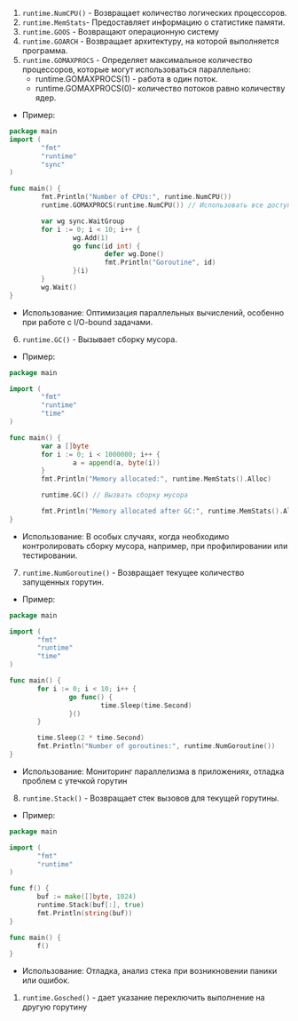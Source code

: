 

 1. `runtime.NumCPU()` - Возвращает количество логических процессоров.
 2. `runtime.MemStats`- Предоставляет информацию о статистике памяти.
 3. `runtime.GOOS` - Возвращают операционную систему
 4. `runtime.GOARCH` - Возвращает архитектуру, на которой выполняется программа.
  5. `runtime.GOMAXPROCS` - Определяет максимальное количество процессоров, которые могут использоваться параллельно:
     - runtime.GOMAXPROCS(1) - работа в один поток.
     - runtime.GOMAXPROCS(0)- количество потоков равно количеству ядер.
 * Пример:

```go
package main
import (
        "fmt"
        "runtime"
        "sync"
)

func main() {
        fmt.Println("Number of CPUs:", runtime.NumCPU())
        runtime.GOMAXPROCS(runtime.NumCPU()) // Использовать все доступные ядра

        var wg sync.WaitGroup
        for i := 0; i < 10; i++ {
                wg.Add(1)
                go func(id int) {
                        defer wg.Done()
                        fmt.Println("Goroutine", id)
                }(i)
        }
        wg.Wait()
}
```
 * Использование: Оптимизация параллельных вычислений, особенно при работе с I/O-bound задачами.
6. `runtime.GC()` - Вызывает сборку мусора.
 * Пример:
```go
package main

import (
        "fmt"
        "runtime"
        "time"
)

func main() {
        var a []byte
        for i := 0; i < 1000000; i++ {
                a = append(a, byte(i))
        }
        fmt.Println("Memory allocated:", runtime.MemStats().Alloc)

        runtime.GC() // Вызвать сборку мусора

        fmt.Println("Memory allocated after GC:", runtime.MemStats().Alloc)
}
```

 * Использование: В особых случаях, когда необходимо контролировать сборку мусора, например, при профилировании или тестировании.
7. `runtime.NumGoroutine()` - Возвращает текущее количество запущенных горутин.
 * Пример:
 ```go
package main

import (
        "fmt"
        "runtime"
        "time"
)

func main() {
        for i := 0; i < 10; i++ {
                go func() {
                        time.Sleep(time.Second)
                }()
        }

        time.Sleep(2 * time.Second)
        fmt.Println("Number of goroutines:", runtime.NumGoroutine())
}
```

 * Использование: Мониторинг параллелизма в приложениях, отладка проблем с утечкой горутин
 8. `runtime.Stack()` - Возвращает стек вызовов для текущей горутины.
 * Пример:
 ```go
package main

import (
        "fmt"
        "runtime"
)

func f() {
        buf := make([]byte, 1024)
        runtime.Stack(buf[:], true)
        fmt.Println(string(buf))
}

func main() {
        f()
}
```

 * Использование: Отладка, анализ стека при возникновении паники или ошибок.
 1.  `runtime.Gosched()` - дает указание переключить выполнение на другую горутину